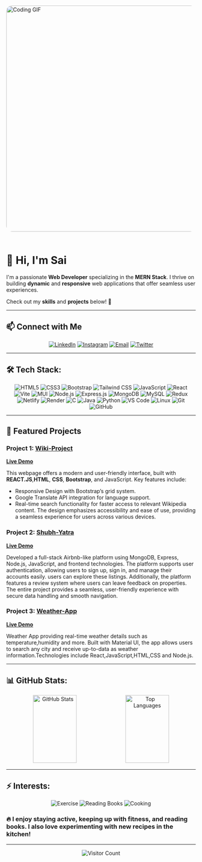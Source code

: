 <img src="https://d6f6d0kpz0gyr.cloudfront.net/uploads/images-archive/Blog/Gifs/coding.gif" height="600px" width="900px" alt="Coding GIF" style="border-radius: 15px; margin-bottom: 20px;">

# 👋 Hi, I'm **Sai**  

I'm a passionate **Web Developer** specializing in the **MERN Stack**. I thrive on building **dynamic** and **responsive** web applications that offer seamless user experiences.

Check out my **skills** and **projects** below! 🚀

---

## 📫 Connect with Me
<p align="center">
  <a href="https://www.linkedin.com/in/c%CA%9C%E1%B4%87%C9%B4%C9%B4%E1%B4%80-s%E1%B4%80%C9%AA-p%CA%80%E1%B4%80%E1%B4%8B%E1%B4%80s%CA%9C-b930a0256/"><img src="https://img.shields.io/badge/-LinkedIn-0077B5?style=for-the-badge&logo=linkedin&logoColor=white" alt="LinkedIn"></a>
  <a href="https://www.instagram.com/__the.2003__/"><img src="https://img.shields.io/badge/-Instagram-E4405F?style=for-the-badge&logo=instagram&logoColor=white" alt="Instagram"></a>
  <a href="mailto:the2003csp.com"><img src="https://img.shields.io/badge/-Email-D14836?style=for-the-badge&logo=gmail&logoColor=white" alt="Email"></a>
  <a href="https://twitter.com/Sa1Prakash444"><img src="https://img.shields.io/badge/-Twitter-1DA1F2?style=for-the-badge&logo=twitter&logoColor=white" alt="Twitter"></a>
</p>

---

## 🛠️ Tech Stack:
<p align="center">
  <img src="https://img.shields.io/badge/-HTML5-E34F26?style=for-the-badge&logo=HTML5&logoColor=white" alt="HTML5">
  <img src="https://img.shields.io/badge/-CSS3-1572B6?style=for-the-badge&logo=CSS3&logoColor=white" alt="CSS3">
  <img src="https://img.shields.io/badge/-Bootstrap-7952B3?style=for-the-badge&logo=Bootstrap&logoColor=white" alt="Bootstrap">
  <img src="https://img.shields.io/badge/-Tailwind%20CSS-06B6D4?style=for-the-badge&logo=Tailwind-CSS&logoColor=white" alt="Tailwind CSS">
  <img src="https://img.shields.io/badge/-JavaScript-F7DF1E?style=for-the-badge&logo=JavaScript&logoColor=black" alt="JavaScript">
  <img src="https://img.shields.io/badge/-React-61DAFB?style=for-the-badge&logo=React&logoColor=black" alt="React">
  <img src="https://img.shields.io/badge/-Vite-646CFF?style=for-the-badge&logo=vite&logoColor=white" alt="Vite">
  <img src="https://img.shields.io/badge/-MUI-007FFF?style=for-the-badge&logo=mui&logoColor=white" alt="MUI">
  <img src="https://img.shields.io/badge/-Node.js-339933?style=for-the-badge&logo=Node.js&logoColor=white" alt="Node.js">
  <img src="https://img.shields.io/badge/-Express.js-000000?style=for-the-badge&logo=Express&logoColor=white" alt="Express.js">
  <img src="https://img.shields.io/badge/-MongoDB-47A248?style=for-the-badge&logo=MongoDB&logoColor=white" alt="MongoDB">
  <img src="https://img.shields.io/badge/-MySQL-4479A1?style=for-the-badge&logo=mysql&logoColor=white" alt="MySQL">
  <img src="https://img.shields.io/badge/-Redux-764ABC?style=for-the-badge&logo=redux&logoColor=white" alt="Redux">
  <img src="https://img.shields.io/badge/-Netlify-00C7B7?style=for-the-badge&logo=netlify&logoColor=white" alt="Netlify">
  <img src="https://img.shields.io/badge/-Render-46E3B7?style=for-the-badge&logo=render&logoColor=white" alt="Render">
  <img src="https://img.shields.io/badge/-C-A8B9CC?style=for-the-badge&logo=C&logoColor=white" alt="C">
  <img src="https://img.shields.io/badge/-Java-007396?style=for-the-badge&logo=java&logoColor=white" alt="Java">
  <img src="https://img.shields.io/badge/-Python-3776AB?style=for-the-badge&logo=python&logoColor=white" alt="Python">
  <img src="https://img.shields.io/badge/-VS%20Code-007ACC?style=for-the-badge&logo=visual-studio-code&logoColor=white" alt="VS Code">
  <img src="https://img.shields.io/badge/-Linux-FCC624?style=for-the-badge&logo=Linux&logoColor=black" alt="Linux">
  <img src="https://img.shields.io/badge/-Git-F05032?style=for-the-badge&logo=git&logoColor=white" alt="Git">
  <img src="https://img.shields.io/badge/-GitHub-181717?style=for-the-badge&logo=github&logoColor=white" alt="GitHub">
</p>

---

## 🌟 Featured Projects
### Project 1: [Wiki-Project](https://github.com/SAICSP/Reactwiki)
**[Live Demo](https://wikiuibysai.netlify.app/)**

This webpage offers a modern and user-friendly interface, built with **REACT.JS**,**HTML**, **CSS**, **Bootstrap**, and JavaScript. Key features include:
- Responsive Design with Bootstrap’s grid system.
- Google Translate API integration for language support.
- Real-time search functionality for faster access to relevant Wikipedia content.
 The design emphasizes accessibility and ease of use, providing a seamless experience for users across various devices.

### Project 2: [Shubh-Yatra](https://github.com/SAICSP/Shubh-Yatra)
**[Live Demo](https://shubh-yatra-oown.onrender.com/)**

Developed a full-stack Airbnb-like platform using MongoDB, Express, Node.js, JavaScript, and frontend technologies. The platform supports user authentication, allowing users to sign up, sign in, and manage their accounts easily. users can explore these listings. Additionally, the platform features a review system where users can leave feedback on properties. The entire project provides a seamless, user-friendly experience with secure data handling and smooth navigation.


### Project 3: [Weather-App](https://github.com/SAICSP/WeatherApp)
**[Live Demo](https://weatherappbysai.netlify.app/)**


Weather App providing real-time weather details such as temperature,humidity and more. Built with Material UI, the app allows users to search any city and receive up-to-data as weather information.Technologies include React,JavaScript,HTML,CSS and Node.js.


---

## 📊 GitHub Stats:
<p align="center">
  <img src="https://github-readme-stats.vercel.app/api?username=SAICSP&show_icons=true&theme=radical" alt="GitHub Stats" height="180px" width="48%">
  <img src="https://github-readme-stats.vercel.app/api/top-langs/?username=SAICSP&layout=compact&theme=radical" alt="Top Languages" height="180px" width="48%">
</p>

---

## ⚡ Interests:
<p align="center">
  <img src="https://img.shields.io/badge/-Exercise-F4A261?style=for-the-badge&logo=fitness&logoColor=white" alt="Exercise">
  <img src="https://img.shields.io/badge/-Reading%20Books-264653?style=for-the-badge&logo=read&logoColor=white" alt="Reading Books">
  <img src="https://img.shields.io/badge/-Cooking-E76F51?style=for-the-badge&logo=cooking&logoColor=white" alt="Cooking">
</p>

### 🔥 I enjoy staying active, keeping up with fitness, and reading books. I also love experimenting with new recipes in the kitchen!

---

<p align="center">
  <img src="https://visitor-badge.laobi.icu/badge?page_id=SAICSP" alt="Visitor Count">
</p>
